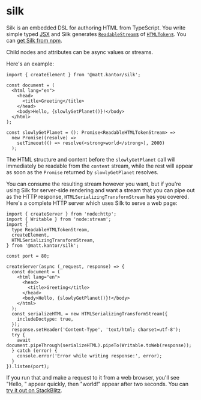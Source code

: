 # silk

Silk is an embedded DSL for authoring HTML from TypeScript. You write simple
typed [JSX][jsx] and Silk generates [`ReadableStream`s][readable-stream] of
[`HTMLToken`s][html-tokens]. You can [get Silk from npm][npm-package].

Child nodes and attributes can be async values or streams.

Here's an example:

```tsx
import { createElement } from '@matt.kantor/silk';

const document = (
  <html lang="en">
    <head>
      <title>Greeting</title>
    </head>
    <body>Hello, {slowlyGetPlanet()}!</body>
  </html>
);

const slowlyGetPlanet = (): Promise<ReadableHTMLTokenStream> =>
  new Promise((resolve) =>
    setTimeout(() => resolve(<strong>world</strong>), 2000)
  );
```

The HTML structure and content before the `slowlyGetPlanet` call will
immediately be readable from the `content` stream, while the rest will appear as
soon as the `Promise` returned by `slowlyGetPlanet` resolves.

You can consume the resulting stream however you want, but if you're using Silk
for server-side rendering and want a stream that you can pipe out as the HTTP
response, `HTMLSerializingTransformStream` has you covered. Here's a complete
HTTP server which uses Silk to serve a web page:

```tsx
import { createServer } from 'node:http';
import { Writable } from 'node:stream';
import {
  type ReadableHTMLTokenStream,
  createElement,
  HTMLSerializingTransformStream,
} from '@matt.kantor/silk';

const port = 80;

createServer(async (_request, response) => {
  const document = (
    <html lang="en">
      <head>
        <title>Greeting</title>
      </head>
      <body>Hello, {slowlyGetPlanet()}!</body>
    </html>
  );
  const serializeHTML = new HTMLSerializingTransformStream({
    includeDoctype: true,
  });
  response.setHeader('Content-Type', 'text/html; charset=utf-8');
  try {
    await document.pipeThrough(serializeHTML).pipeTo(Writable.toWeb(response));
  } catch (error) {
    console.error('Error while writing response:', error);
  }
}).listen(port);
```

If you run that and make a request to it from a web browser, you'll see "Hello,
" appear quickly, then "world!" appear after two seconds. You can [try it out on
StackBlitz][silk-example-server-stackblitz].

[jsx]: https://facebook.github.io/jsx/
[readable-stream]: https://developer.mozilla.org/en-US/docs/Web/API/ReadableStream
[mdn]: https://developer.mozilla.org/
[html-tokens]: ./src/htmlToken.ts
[npm-package]: https://www.npmjs.com/package/@matt.kantor/silk
[silk-example-server-stackblitz]: https://stackblitz.com/edit/silk-example-server?file=src%2Findex.tsx
